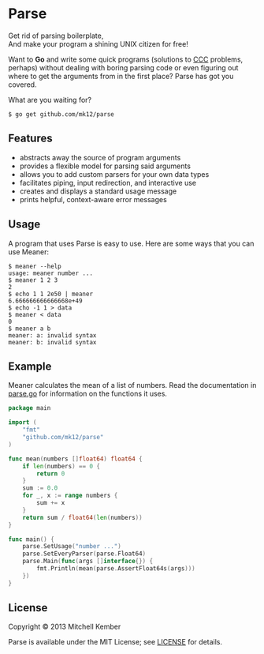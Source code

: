 # Parse

Get rid of parsing boilerplate,  
And make your program a shining UNIX citizen for free!

Want to **Go** and write some quick programs (solutions to [CCC][] problems, perhaps) without dealing with boring parsing code or even figuring out where to get the arguments from in the first place? Parse has got you covered.

What are you waiting for?

    $ go get github.com/mk12/parse

[CCC]: http://www.cemc.uwaterloo.ca/contests/computing.html

## Features

- abstracts away the source of program arguments
- provides a flexible model for parsing said arguments
- allows you to add custom parsers for your own data types
- facilitates piping, input redirection, and interactive use
- creates and displays a standard usage message
- prints helpful, context-aware error messages

## Usage

A program that uses Parse is easy to use. Here are some ways that you can use Meaner:

    $ meaner --help
    usage: meaner number ...
    $ meaner 1 2 3
    2
    $ echo 1 1 2e50 | meaner
    6.666666666666668e+49
    $ echo -1 1 > data
    $ meaner < data
    0
    $ meaner a b
    meaner: a: invalid syntax
    meaner: b: invalid syntax

## Example

Meaner calculates the mean of a list of numbers. Read the documentation in [parse.go](parse.go) for information on the functions it uses.

```go
package main

import (
    "fmt"
    "github.com/mk12/parse"
)

func mean(numbers []float64) float64 {
    if len(numbers) == 0 {
        return 0
    }
    sum := 0.0
    for _, x := range numbers {
        sum += x
    }
    return sum / float64(len(numbers))
}

func main() {
    parse.SetUsage("number ...")
    parse.SetEveryParser(parse.Float64)
    parse.Main(func(args []interface{}) {
        fmt.Println(mean(parse.AssertFloat64s(args)))
    })
}
```

## License

Copyright © 2013 Mitchell Kember

Parse is available under the MIT License; see [LICENSE](LICENSE.md) for details.
